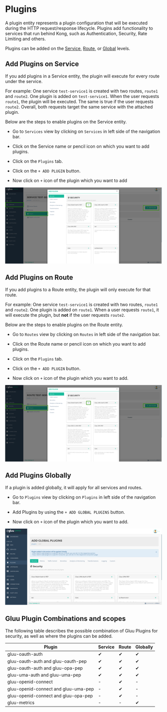 # Plugins

A plugin entity represents a plugin configuration that will be executed during the HTTP request/response lifecycle. Plugins add functionality to services that run behind Kong, such as Authentication, Security, Rate Limiting and others.

Plugins can be added on the [Service](#add-plugins-on-service), [Route](#add-plugins-on-route), or [Global](#add-plugins-globally) levels.

## Add Plugins on Service

If you add plugins in a Service entity, the plugin will execute for every route under the service.

For example: One service `test-service1` is created with two routes, `route1` and `route2`. One plugin is added on `test-service1`. When the user requests `route1`, the plugin will be executed. The same is true if the user requests `route2`. Overall, both requests target the same service with the attached plugin.

Below are the steps to enable plugins on the Service entity.

- Go to `Services` view by clicking on `Services` in left side of the navigation bar.

- Click on the Service name or pencil icon on which you want to add plugins.

- Click on the `Plugins` tab.

- Click on the `+ ADD PLUGIN` button.

- Now click on `+` icon of the plugin which you want to add

[![6_plugins](../img/add-plugins-on-service.png)](../img/add-plugins-on-service.png)

## Add Plugins on Route

If you add plugins to a Route entity, the plugin will only execute for that route.

For example: One service `test-service1` is created with two routes, `route1` and `route2`. One plugin is added on `route1`. When a user requests `route1`, it will execute the plugin, but **not** if the user requests `route2`.

Below are the steps to enable plugins on the Route entity.

- Go to `Routes` view by clicking on `Routes` in left side of the navigation bar.

- Click on the Route name or pencil icon on which you want to add plugins.

- Click on the `Plugins` tab.

- Click on the `+ ADD PLUGIN` button.

- Now click on `+` icon of the plugin which you want to add.

[![6_plugins](../img/add-plugins-on-route.png)](../img/add-plugins-on-route.png)

## Add Plugins Globally

If a plugin is added globally, it will apply for all services and routes.

- Go to `Plugins` view by clicking on `Plugins` in left side of the navigation bar.

- Add Plugins by using the `+ ADD GLOBAL PLUGINS` button.

- Now click on `+` icon of the plugin which you want to add.

[![6_plugins_add](../img/6_plugins_add.png)](../img/6_plugins_add.png)

## Gluu Plugin Combinations and scopes

The following table describes the possible combination of Gluu Plugins for security, as well as where the plugins can be added.

| Plugin | Service | Route | Globally |
|--------|---------|-------|----------|
|gluu-oauth-auth| ✔ | ✔ | ✔ |
|gluu-oauth-auth and gluu-oauth-pep| ✔ | ✔ | ✔ |
|gluu-oauth-auth and gluu-opa-pep| ✔ | ✔ | ✔ |
|gluu-uma-auth and gluu-uma-pep| ✔ | ✔ | ✔ |
|gluu-openid-connect|-|✔|-|
|gluu-openid-connect and gluu-uma-pep|-|✔|-|
|gluu-openid-connect and gluu-opa-pep|-|✔|-|
|gluu-metrics|-|-|✔|
